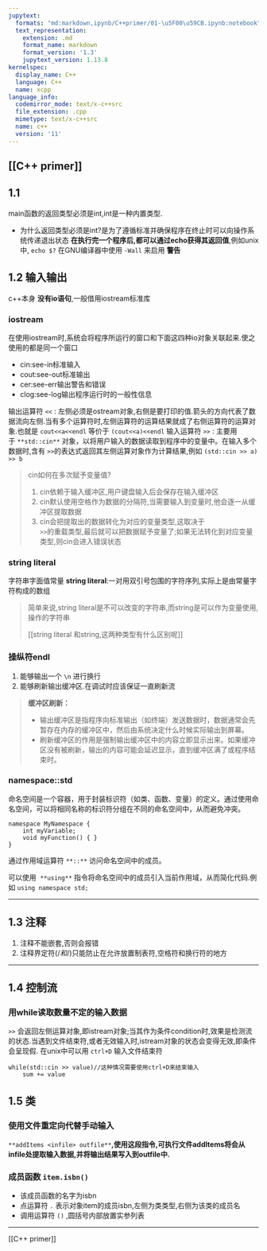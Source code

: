 ```yaml
---
jupytext:
  formats: "md:markdown,ipynb/C++primer/01-\u5F00\u59CB.ipynb:notebook"
  text_representation:
    extension: .md
    format_name: markdown
    format_version: '1.3'
    jupytext_version: 1.13.8
kernelspec:
  display_name: C++
  language: C++
  name: xcpp
language_info:
  codemirror_mode: text/x-c++src
  file_extension: .cpp
  mimetype: text/x-c++src
  name: c++
  version: '11'
---
```


[[C++ primer]]
---
## 1.1
main函数的返回类型必须是int,int是一种内置类型.
- 为什么返回类型必须是int?是为了遵循标准并确保程序在终止时可以向操作系统传递退出状态
**在执行完一个程序后,都可以通过echo获得其返回值**,例如unix中, `echo $?`
在GNU编译器中使用 `-Wall` 来启用 **警告**
## 1.2 输入输出
c++本身 **没有io语句**,一般借用iostream标准库
### iostream
在使用iostream时,系统会将程序所运行的窗口和下面这四种io对象关联起来.使之使用的都是同一个窗口
- cin:see-in标准输入
- cout:see-out标准输出
- cer:see-err输出警告和错误
- clog:see-log输出程序运行时的一般性信息
  
输出运算符 `<<` : 左侧必须是ostream对象,右侧是要打印的值.箭头的方向代表了数据流向左侧.当有多个运算符时,左侧运算符的运算结果就成了右侧运算符的运算对象.也就是 `cout<<a<<endl` 等价于 `(cout<<a)<<endl`
输入运算符 `>>` : 主要用于 `**std::cin**` 对象，以将用户输入的数据读取到程序中的变量中。在输入多个数据时,含有 `>>`的表达式返回其左侧运算对象作为计算结果,例如 `(std::cin >> a) >> b`

> cin如何在多次赋予变量值?  
> 1. cin依赖于输入缓冲区,用户键盘输入后会保存在输入缓冲区  
> 2. cin默认使用空格作为数据的分隔符,当需要输入到变量时,他会逐一从缓冲区提取数据  
> 3. cin会把提取出的数据转化为对应的变量类型,这取决于  
> `>>`的重载类型,最后就可以把数据赋予变量了;如果无法转化到对应变量类型,则cin会进入错误状态
### string literal
字符串字面值常量 **string literal**:一对用双引号包围的字符序列,实际上是由常量字符构成的数组

> 简单来说,string literal是不可以改变的字符串,而string是可以作为变量使用,操作的字符串
> 
> [[string literal 和string,这两种类型有什么区别呢]]
  
### 操纵符endl
1. 能够输出一个 `\n` 进行换行
2. 能够刷新输出缓冲区.在调试时应该保证一直刷新流

> **缓冲区刷新：**
> 
> - 输出缓冲区是指程序向标准输出（如终端）发送数据时，数据通常会先暂存在内存的缓冲区中，然后由系统决定什么时候实际输出到屏幕。
> - 刷新缓冲区的作用是强制输出缓冲区中的内容立即显示出来。如果缓冲区没有被刷新，输出的内容可能会延迟显示，直到缓冲区满了或程序结束时。
  
### namespace::std
命名空间是一个容器，用于封装标识符（如类、函数、变量）的定义。通过使用命名空间，可以将相同名称的标识符分组在不同的命名空间中，从而避免冲突。

```
namespace MyNamespace {
    int myVariable;
    void myFunction() { }
}
```

通过作用域运算符 `**::**` 访问命名空间中的成员。  

可以使用   `**using**` 指令将命名空间中的成员引入当前作用域，从而简化代码.例如 `using namespace std;`

---
## 1.3 注释
1. 注释不能嵌套,否则会报错
2. 注释界定符(/*和*/)只能防止在允许放置制表符,空格符和换行符的地方
---
## 1.4 控制流
### 用while读取数量不定的输入数据
`>>` 会返回左侧运算对象,即istream对象;当其作为条件condition时,效果是检测流的状态.当遇到文件结束符,或者无效输入时,istream对象的状态会变得无效,即条件会呈现假.
在unix中可以用 `ctrl+D` 输入文件结束符

```
while(std::cin >> value)//这种情况需要使用ctrl+D来结束输入
	sum += value
```

## 1.5 类
### **使用文件重定向代替手动输入**
`**addItems <infile> outfile**`**,使用这段指令,可执行文件addItems将会从infile处提取输入数据,并将输出结果写入到outfile中.**
### 成员函数 `item.isbn()`
- 该成员函数的名字为isbn
- 点运算符 `.` 表示对象item的成员isbn,左侧为类类型,右侧为该类的成员名
- 调用运算符 `()` ,圆括号内部放置实参列表
---
[[C++ primer]]
